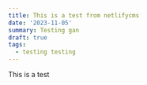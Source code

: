 ```yaml
---
title: This is a test from netlifycms
date: '2023-11-05'
summary: Testing gan
draft: true
tags:
  - testing testing
---
```

This is a test
